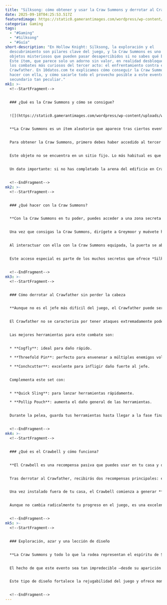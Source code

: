 ```yaml
---
title: "Silksong: cómo obtener y usar la Craw Summons y derrotar al Crawfather"
date: 2025-09-18T04:25:53.517Z
featuredimage: https://static0.gamerantimages.com/wordpress/wp-content/uploads/wm/2025/09/craw-summons-in-silksong-featured-image.jpg?q=49&fit=crop&w=1100&h=618&dpr=2
categoria: Gaming
tags:
  - "#Gaming"
  - "#Silksong"
  - "#Guía"
short-description: "En Hollow Knight: Silksong, la exploración y el
  descubrimiento son pilares clave del juego, y la Craw Summons es uno de esos
  objetos misteriosos que pueden pasar desapercibidos si no sabes qué buscar.
  Este ítem, que parece solo un adorno sin valor, en realidad desbloquea uno de
  los combates más curiosos del tercer acto: el enfrentamiento contra el
  Crawfather. En 10datos.com te explicamos cómo conseguir la Craw Summons, qué
  hacer con ella, y cómo sacarle todo el provecho posible a este evento
  secundario tan peculiar."
mk1: >-
  <!--StartFragment-->


  ### ¿Qué es la Craw Summons y cómo se consigue?


  ![](https://static0.gamerantimages.com/wordpress/wp-content/uploads/wm/2025/09/how-to-get-the-craw-summons-in-silksong-1.jpg?q=49&fit=crop&w=750&h=422&dpr=2)


  **La Craw Summons es un ítem aleatorio que aparece tras ciertos eventos en el tercer acto de Silksong, y que desbloquea una zona secreta.**


  Para obtener la Craw Summons, primero debes haber accedido al tercer acto del juego. Una vez ahí, sigue avanzando en la historia principal hasta completar el segmento del Abismo. Al volver a Pharloom, tendrás la posibilidad de que la Craw Summons aparezca mientras exploras.


  Este objeto no se encuentra en un sitio fijo. Lo más habitual es que aparezca al sentarte en algún banco del juego. Si tienes suerte, escucharás el chillido de un Craw y, acto seguido, verás cómo cae una especie de pin o insignia al suelo con la Craw Summons adjunta. No hay una fórmula exacta para forzar su aparición, pero muchos jugadores han tenido éxito repitiendo la entrada y salida del área cercana a la estación Bellway de Shellwood, justo al lado del banco de Bellhart.


  Un dato importante: si no has completado la arena del edificio en Craw Lake, es posible que el evento simplemente no se active. Así que asegúrate de hacerlo si estás buscando la Craw Summons.


  <!--EndFragment-->
mk2: >-
  <!--StartFragment-->


  ### ¿Qué hacer con la Craw Summons?


  **Con la Craw Summons en tu poder, puedes acceder a una zona secreta que te lleva al enfrentamiento contra el Crawfather.**


  Una vez que consigas la Craw Summons, dirígete a Greymoor y muévete hacia la derecha hasta llegar al Lago Craw. En el centro del lago verás un edificio. Esta vez, en lugar de subir, explora hacia la parte inferior del edificio. Encontrarás una puerta bloqueada.


  Al interactuar con ella con la Craw Summons equipada, la puerta se abrirá, revelando una nueva área: la Corte de los Craws (Court of Craws). Esta zona no solo ofrece una atmósfera tensa y misteriosa, sino que culmina en uno de los combates más extravagantes del juego: el Crawfather.


  Este acceso especial es parte de los muchos secretos que ofrece *Silksong* para recompensar a quienes exploran con atención y están dispuestos a desviarse de los objetivos principales.


  <!--EndFragment-->
mk3: >-
  <!--StartFragment-->


  ### Cómo derrotar al Crawfather sin perder la cabeza


  **Aunque no es el jefe más difícil del juego, el Crawfather puede ser molesto si no estás preparado para sus mecánicas y sus aliados voladores.**


  El Crawfather no se caracteriza por tener ataques extremadamente poderosos, pero sí por su capacidad de invocar otros Craws durante la pelea. Esto puede convertir el campo de batalla en un verdadero caos si no lo manejas bien. La clave está en llevar un buen set de herramientas rojas que te permitan controlar a los enemigos en grupo.


  Las mejores herramientas para este combate son:


  * **Cogfly**: ideal para daño rápido.

  * **Threefold Pin**: perfecto para envenenar a múltiples enemigos voladores.

  * **Conchcutter**: excelente para infligir daño fuerte al jefe.


  Complementa este set con:


  * **Quick Sling**: para lanzar herramientas rápidamente.

  * **Pollip Pouch**: aumenta el daño general de las herramientas.


  Durante la pelea, guarda tus herramientas hasta llegar a la fase final de la Corte. Cuando el Crawfather comience a invocar enemigos, usa el *Threefold Pin* para cubrir más espacio y dañar a varios enemigos a la vez. Aprovecha los bordes del escenario para evitar los ataques en cadena del jefe, uno de sus movimientos más letales si te atrapa desprevenido.


  <!--EndFragment-->
mk4: >-
  <!--StartFragment-->


  ### ¿Qué es el Crawbell y cómo funciona?


  **El Crawbell es una recompensa pasiva que puedes usar en tu casa y que te genera recursos con el tiempo.**


  Tras derrotar al Crawfather, recibirás dos recompensas principales: el **Craw Memento** y el **Crawbell**. Aunque ambos pueden parecer simplemente decorativos para tu hogar en Bellhart, el Crawbell tiene una utilidad más interesante.


  Una vez instalado fuera de tu casa, el Crawbell comienza a generar **Rosaries** y **Shell Shards** automáticamente con el paso del tiempo. Esto significa que puedes seguir explorando, haciendo misiones o recogiendo corazones, y cada vez que regreses a Bellhart, tendrás una fuente pasiva de recursos esperándote.


  Aunque no cambia radicalmente tu progreso en el juego, es una excelente recompensa por una pelea opcional, y demuestra la atención al detalle que Team Cherry ha puesto en *Silksong* incluso en los eventos secundarios.


  <!--EndFragment-->
mk5: >-
  <!--StartFragment-->


  ### Exploración, azar y una lección de diseño


  **La Craw Summons y todo lo que la rodea representan el espíritu de Silksong: recompensar la curiosidad y romper la rutina de lo lineal.**


  El hecho de que este evento sea tan impredecible —desde su aparición hasta sus consecuencias— refuerza uno de los pilares del diseño de *Silksong*: la exploración como experiencia orgánica. No hay marcadores que te digan exactamente dónde encontrar la Craw Summons, ni indicadores brillantes que señalen el camino al Crawfather. Solo pistas, intuición y voluntad de perderse.


  Este tipo de diseño fortalece la rejugabilidad del juego y ofrece momentos de sorpresa y satisfacción que no pueden planificarse con anticipación. Y aunque el Crawbell no sea el objeto más poderoso del juego, representa esa sensación de haber descubierto algo único por tu cuenta.


  <!--EndFragment-->
---
```

